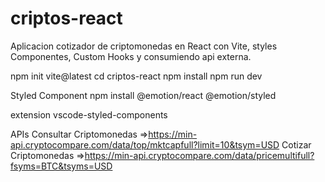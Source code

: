 # criptos-react
Aplicacion cotizador de criptomonedas en React  con Vite, styles Componentes, Custom Hooks y consumiendo api externa.


npm init vite@latest
cd criptos-react
npm install
npm run dev

Styled Component
npm install @emotion/react @emotion/styled


extension vscode-styled-components


APIs
Consultar Criptomonedas =>https://min-api.cryptocompare.com/data/top/mktcapfull?limit=10&tsym=USD
Cotizar Criptomonedas =>https://min-api.cryptocompare.com/data/pricemultifull?fsyms=BTC&tsyms=USD